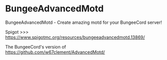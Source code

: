 # BungeeAdvancedMotd

BungeeAdvancedMotd - Create amazing motd for your BungeeCord server!

Spigot >>> https://www.spigotmc.org/resources/bungeeadvancedmotd.13869/

The BungeeCord's version of https://github.com/w67clement/AdvancedMotd/
